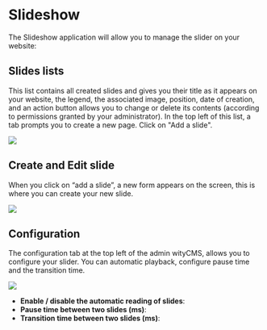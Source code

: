 # Slideshow

The Slideshow application will allow you to manage the slider on your website:

## Slides lists

This list contains all created slides and gives you their title as it appears on your website, the legend, the associated image, position, date of creation, and an action button allows you to change or delete its contents (according to permissions granted by your administrator).
In the top left of this list, a tab prompts you to create a new page. Click on "Add a slide".

![](Img/Applications/Slidshow/01-slidshow-list.png)

## Create and Edit slide

When you click on “add a slide”, a new form appears on the screen, this is where you can create your new slide.

![](Img/Applications/Slidshow/02-slidshow-addslide.png)

## Configuration

The configuration tab at the top left of the admin wityCMS, allows you to configure your slider. You can automatic playback, configure pause time and the transition time.

![](Img/Applications/Slidshow/03-slidshow-config.png)

* **Enable / disable the automatic reading of slides**:
* **Pause time between two slides (ms)**:
* **Transition time between two slides (ms)**:

